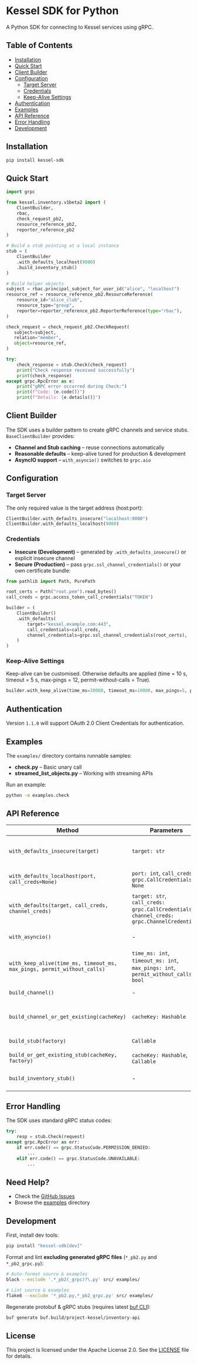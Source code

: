 # Kessel SDK for Python

A Python SDK for connecting to Kessel services using gRPC.

## Table of Contents

- [Installation](#installation)
- [Quick Start](#quick-start)
- [Client Builder](#client-builder)
- [Configuration](#configuration)
  - [Target Server](#target-server)
  - [Credentials](#credentials)
  - [Keep-Alive Settings](#keep-alive-settings)
- [Authentication](#authentication)
- [Examples](#examples)
- [API Reference](#api-reference)
- [Error Handling](#error-handling)
- [Development](#development)


## Installation

```bash
pip install kessel-sdk
```

## Quick Start

```python
import grpc

from kessel.inventory.v1beta2 import (
    ClientBuilder, 
    rbac, 
    check_request_pb2,
    resource_reference_pb2, 
    reporter_reference_pb2
)

# Build a stub pointing at a local instance
stub = (
    ClientBuilder
    .with_defaults_localhost(9000)
    .build_inventory_stub()
)

# Build helper objects
subject = rbac.principal_subject_for_user_id("alice", "localhost")
resource_ref = resource_reference_pb2.ResourceReference(
    resource_id="alice_club",
    resource_type="group",
    reporter=reporter_reference_pb2.ReporterReference(type="rbac"),
)

check_request = check_request_pb2.CheckRequest(
   subject=subject,
   relation="member",
   object=resource_ref,
)

try:
    check_response = stub.Check(check_request)
    print("Check response received successfully")
    print(check_response)
except grpc.RpcError as e:
    print("gRPC error occurred during Check:")
    print(f"Code: {e.code()}")
    print(f"Details: {e.details()}")
```


## Client Builder

The SDK uses a builder pattern to create gRPC channels and service stubs. `BaseClientBuilder` provides:

* **Channel and Stub caching** – reuse connections automatically
* **Reasonable defaults** – keep-alive tuned for production & development
* **AsyncIO support** – `with_asyncio()` switches to `grpc.aio`


## Configuration

### Target Server

The only required value is the target address (host:port):

```python
ClientBuilder.with_defaults_insecure("localhost:9000")
ClientBuilder.with_defaults_localhost(9000)
```

### Credentials

* **Insecure (Development)** – generated by `.with_defaults_insecure()` or explicit insecure channel
* **Secure (Production)** – pass `grpc.ssl_channel_credentials()` or your own certificate bundle:

```python
from pathlib import Path, PurePath

root_certs = Path("root.pem").read_bytes()
call_creds = grpc.access_token_call_credentials("TOKEN")

builder = (
    ClientBuilder()
    .with_defaults(
        target="kessel.example.com:443",
        call_credentials=call_creds,
        channel_credentials=grpc.ssl_channel_credentials(root_certs),
    )
)
```

### Keep-Alive Settings

Keep-alive can be customised. Otherwise defaults are applied (time = 10 s, timeout = 5 s, max-pings = 12, permit-without-calls = True).

```python
builder.with_keep_alive(time_ms=30000, timeout_ms=10000, max_pings=5, permit_without_calls=False)
```

## Authentication

Version `1.1.0` will support OAuth 2.0 Client Credentials for authentication.

## Examples

The `examples/` directory contains runnable samples:

* **check.py** – Basic unary call
* **streamed_list_objects.py** – Working with streaming APIs

Run an example:

```bash
python -m examples.check
```

## API Reference

| Method | Parameters | Returns | Description |
| ------ | ---------- | ------- | ----------- |
| `with_defaults_insecure(target)` | `target: str` | `ClientBuilder` | Insecure channel with defaults (dev only) |
| `with_defaults_localhost(port, call_creds=None)` | `port: int`, `call_creds: grpc.CallCredentials \| None` | `ClientBuilder` | Secure localhost credentials |
| `with_defaults(target, call_creds, channel_creds)` | `target: str`, `call_creds: grpc.CallCredentials`, `channel_creds: grpc.ChannelCredentials` | `ClientBuilder` | Secure channel with sane defaults |
| `with_asyncio()` | - | `ClientBuilder` | Switch to `grpc.aio` implementation |
| `with_keep_alive(time_ms, timeout_ms, max_pings, permit_without_calls)` | `time_ms: int`, `timeout_ms: int`, `max_pings: int`, `permit_without_calls: bool` | `ClientBuilder` | Fine-tune keep-alive |
| `build_channel()` | - | `grpc.Channel` | Build a new channel |
| `build_channel_or_get_existing(cacheKey)` | `cacheKey: Hashable` | `grpc.Channel` | Re-use cached or build new channel |
| `build_stub(factory)` | `Callable` | gRPC Stub | Build stub for factory |
| `build_or_get_existing_stub(cacheKey, factory)` | `cacheKey: Hashable`, `Callable` | gRPC Stub | Cached stub convenience |
| `build_inventory_stub()` | - | `KesselInventoryServiceStub` | Convenience for inventory service |

## Error Handling

The SDK uses standard gRPC status codes:

```python
try:
    resp = stub.Check(request)
except grpc.RpcError as err:
    if err.code() == grpc.StatusCode.PERMISSION_DENIED:
        ...
    elif err.code() == grpc.StatusCode.UNAVAILABLE:
        ...
```

## Need Help?

- Check the [GitHub Issues](https://github.com/project-kessel/kessel-sdk-py/issues)
- Browse the [examples](./examples) directory

## Development

First, install dev tools:

```bash
pip install "kessel-sdk[dev]"
```

Format and lint **excluding generated gRPC files** (`*_pb2.py` and `*_pb2_grpc.py`):

```bash
# Auto-format source & examples
black --exclude '.*_pb2(_grpc)?\.py' src/ examples/

# Lint source & examples
flake8 --exclude '*_pb2.py,*_pb2_grpc.py' src/ examples/
```

Regenerate protobuf & gRPC stubs (requires latest [buf CLI](https://github.com/bufbuild/buf)):

```bash
buf generate buf.build/project-kessel/inventory-api
```

## License

This project is licensed under the Apache License 2.0. See the [LICENSE](LICENSE) file for details.


